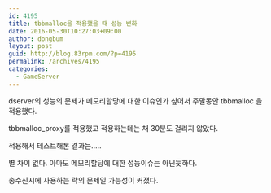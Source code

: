 ```yaml
---
id: 4195
title: tbbmalloc을 적용했을 때 성능 변화
date: 2016-05-30T10:27:03+09:00
author: dongbum
layout: post
guid: http://blog.83rpm.com/?p=4195
permalink: /archives/4195
categories:
  - GameServer
---
```

dserver의 성능의 문제가 메모리할당에 대한 이슈인가 싶어서 주말동안 tbbmalloc 을 적용했다.

tbbmalloc_proxy를 적용했고 적용하는데는 채 30분도 걸리지 않았다.

적용해서 테스트해본 결과는.....

별 차이 없다. 아마도 메모리할당에 대한 성능이슈는 아닌듯하다.

송수신시에 사용하는 락의 문제일 가능성이 커졌다.
